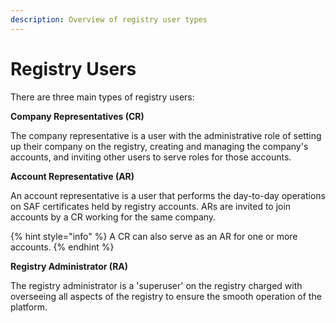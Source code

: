 ```yaml
---
description: Overview of registry user types
---
```


# Registry Users

There are three main types of registry users:

**Company Representatives (CR)**

The company representative is a user with the administrative role of setting up their company on the registry, creating and managing the company's accounts, and inviting other users to serve roles for those accounts.

**Account Representative (AR)**

An account representative is a user that performs the day-to-day operations on SAF certificates held by registry accounts. ARs are invited to join accounts by a CR working for the same company.

{% hint style="info" %}
A CR can also serve as an AR for one or more accounts.
{% endhint %}

**Registry Administrator (RA)**

The registry administrator is a 'superuser' on the registry charged with overseeing all aspects of the registry to ensure the smooth operation of the platform.
